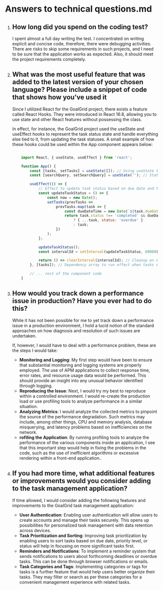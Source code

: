 #  Answers to technical questions.md

1. ## How long did you spend on the coding test? 

    I spent almost a full day writing the test. I concentrated on writing explicit and concise code, therefore, there were debugging activities. There are risks to skip some requirements in such projects, and I need to be sure that the application works as expected. Also, it should meet the project requirements completely.

2. ## What was the most useful feature that was added to the latest version of your chosen language? Please include a snippet of code that shows how you've used it

    Since I utilized React for the GoalGrid project, there exists a feature called React Hooks. They were introduced in React 16.8, allowing you to use state and other React features without possessing the class.

    In effect, for instance, the GoalGrid project used the useState and useEffect hooks to represent the task status state and handle everything else tied to it, from updating the task statuses. A small example of how these hooks could be used within the App component appears below: 

    ```javascript
    
        import React, { useState, useEffect } from 'react';

        function App() {
            const [tasks, setTasks] = useState([]); // Using useState to manage the tasks state
            const [searchQuery, setSearchQuery] = useState(''); // State for search query

            useEffect(() => {
                // Effect to update task status based on due date and time
                const updateTaskStatus = () => {
                    const now = new Date();
                    setTasks(prevTasks =>
                        prevTasks.map(task => {
                            const dueDateTime = new Date(`${task.dueDate}T${task.dueTime}`);
                            return task.status !== 'completed' && dueDateTime < now
                                ? { ...task, status: 'overdue' }
                                : task;
                        })
                    );
                };

                updateTaskStatus();
                const intervalId = setInterval(updateTaskStatus, 60000); // Update every minute

                return () => clearInterval(intervalId); // Cleanup on component unmount
            }, [tasks]); // Dependency array to run effect when tasks change

            // ... rest of the component code
        }


    ```
    
3. ## How would you track down a performance issue in production? Have you ever had to do this?

    While it has not been possible for me to yet track down a performance issue in a production environment, I hold a lucid notion of the standard approaches on how diagnosis and resolution of such issues are undertaken.

    If, however, I would have to deal with a performance problem, these are the steps I would take:

    - **Monitoring and Logging**: 
    My first step would have been to ensure that substantial monitoring and logging systems are properly employed. 
    The use of APM applications to collect response time, error rates, and resource usage data would be performed. This should provide an insight into any unusual behavior identified through logging.
    - **Reproducing the Issue**: 
    Next, I would try my best to reproduce within a controlled environment. I would re-create the production load or use profiling tools to analyze performance in a similar situation.
    - **Analyzing Metrics**: 
    I would analyze the collected metrics to pinpoint the source of the performance degradation. Such metrics may include, among other things, CPU and memory analysis, database misquerying, and latency problems based on inefficiencies on the network.
    - **rofiling the Application**: 
    By running profiling tools to analyze the performance of the various components inside an application, I see that this important step would help in fixing the problems in the code, such as the use of inefficient algorithms or excessive rendering within a front-end application..


4. ## If you had more time, what additional features or improvements would you consider adding to the task management application?

    If time allowed, I would consider adding the following features and improvements to the GoalGrid task management application:

    - **User Authentication**: Enabling user authentication will allow users to create accounts and manage their tasks securely. This opens up possibilities for personalized task management with data retention across devices.
    - **Task Prioritization and Sorting**: Improving task prioritization by enabling users to sort tasks based on due date, priority level, or status will help in focusing on more significant tasks first.
    - **Reminders and Notifications**: To implement a reminder system that sends notifications to users about forthcoming deadlines or overdue tasks. This can be done through browser notifications or emails.
    - **Task Categories and Tags**: Implementing categories or tags for tasks is a further feature that would help users better organize their tasks. They may filter or search as per these categories for a convenient management experience with related tasks.

